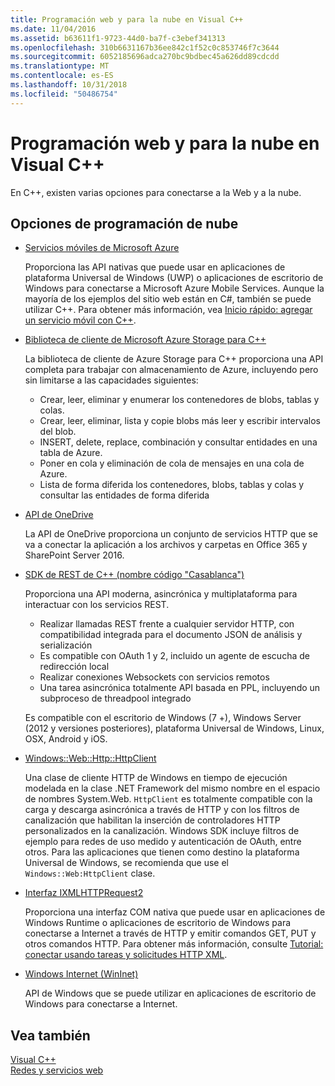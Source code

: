 ```yaml
---
title: Programación web y para la nube en Visual C++
ms.date: 11/04/2016
ms.assetid: b63611f1-9723-44d0-ba7f-c3ebef341313
ms.openlocfilehash: 310b6631167b36ee842c1f52c0c853746f7c3644
ms.sourcegitcommit: 6052185696adca270bc9bdbec45a626dd89cdcdd
ms.translationtype: MT
ms.contentlocale: es-ES
ms.lasthandoff: 10/31/2018
ms.locfileid: "50486754"
---
```

# <a name="cloud-and-web-programming-in-visual-c"></a>Programación web y para la nube en Visual C++

En C++, existen varias opciones para conectarse a la Web y a la nube.

## <a name="cloud-programming-options"></a>Opciones de programación de nube

- [Servicios móviles de Microsoft Azure](http://www.windowsazure.com/develop/mobile/)

   Proporciona las API nativas que puede usar en aplicaciones de plataforma Universal de Windows (UWP) o aplicaciones de escritorio de Windows para conectarse a Microsoft Azure Mobile Services. Aunque la mayoría de los ejemplos del sitio web están en C#, también se puede utilizar C++. Para obtener más información, vea [Inicio rápido: agregar un servicio móvil con C++](https://msdn.microsoft.com/library/windows/apps/dn263181.aspx).

- [Biblioteca de cliente de Microsoft Azure Storage para C++](https://blogs.msdn.microsoft.com/windowsazurestorage/2015/04/29/microsoft-azure-storage-client-library-for-c-v1-0-0-general-availability/)

   La biblioteca de cliente de Azure Storage para C++ proporciona una API completa para trabajar con almacenamiento de Azure, incluyendo pero sin limitarse a las capacidades siguientes:

  - Crear, leer, eliminar y enumerar los contenedores de blobs, tablas y colas.
  - Crear, leer, eliminar, lista y copie blobs más leer y escribir intervalos del blob.
  - INSERT, delete, replace, combinación y consultar entidades en una tabla de Azure.
  - Poner en cola y eliminación de cola de mensajes en una cola de Azure.
  - Lista de forma diferida los contenedores, blobs, tablas y colas y consultar las entidades de forma diferida

- [API de OneDrive](https://dev.onedrive.com/README.htm)

   La API de OneDrive proporciona un conjunto de servicios HTTP que se va a conectar la aplicación a los archivos y carpetas en Office 365 y SharePoint Server 2016.

- [SDK de REST de C++ (nombre código "Casablanca")](https://github.com/Microsoft/cpprestsdk)

   Proporciona una API moderna, asincrónica y multiplataforma para interactuar con los servicios REST.

  - Realizar llamadas REST frente a cualquier servidor HTTP, con compatibilidad integrada para el documento JSON de análisis y serialización
  - Es compatible con OAuth 1 y 2, incluido un agente de escucha de redirección local
  - Realizar conexiones Websockets con servicios remotos
  - Una tarea asincrónica totalmente API basada en PPL, incluyendo un subproceso de threadpool integrado

   Es compatible con el escritorio de Windows (7 +), Windows Server (2012 y versiones posteriores), plataforma Universal de Windows, Linux, OSX, Android y iOS.

- [Windows::Web::Http::HttpClient](https://msdn.microsoft.com/library/windows/apps/windows.web.http.httpclient.aspx)

   Una clase de cliente HTTP de Windows en tiempo de ejecución modelada en la clase .NET Framework del mismo nombre en el espacio de nombres System.Web. `HttpClient` es totalmente compatible con la carga y descarga asincrónica a través de HTTP y con los filtros de canalización que habilitan la inserción de controladores HTTP personalizados en la canalización. Windows SDK incluye filtros de ejemplo para redes de uso medido y autenticación de OAuth, entre otros. Para las aplicaciones que tienen como destino la plataforma Universal de Windows, se recomienda que use el `Windows::Web:HttpClient` clase.

- [Interfaz IXMLHTTPRequest2](/previous-versions/windows/desktop/api/msxml6/nn-msxml6-ixmlhttprequest2)

   Proporciona una interfaz COM nativa que puede usar en aplicaciones de Windows Runtime o aplicaciones de escritorio de Windows para conectarse a Internet a través de HTTP y emitir comandos GET, PUT y otros comandos HTTP. Para obtener más información, consulte [Tutorial: conectar usando tareas y solicitudes HTTP XML](../parallel/concrt/walkthrough-connecting-using-tasks-and-xml-http-requests.md).

- [Windows Internet (WinInet)](/windows/desktop/WinInet/portal)

   API de Windows que se puede utilizar en aplicaciones de escritorio de Windows para conectarse a Internet.

## <a name="see-also"></a>Vea también

[Visual C++](../visual-cpp-in-visual-studio.md) <br/>
[Redes y servicios web](/windows/uwp/networking/)
